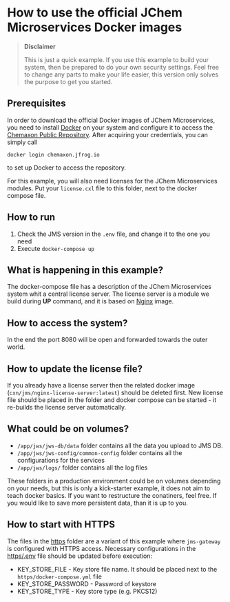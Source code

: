 # How to use the official JChem Microservices Docker images

> **Disclaimer**
>
> This is just a quick example. If you use this example to build your system,
then be prepared to do your own security settings. Feel free to change any parts
to make your life easier, this version only solves the purpose to get you started.

## Prerequisites

In order to download the official Docker images of JChem Microservices, you need to install [Docker](https://www.docker.com/) on your system and configure it to access the [Chemaxon Public Repository](https://docs.chemaxon.com/display/docs/general_public-repository.md). After acquiring your credentials, you can simply call

```
docker login chemaxon.jfrog.io
```

to set up Docker to access the repository.

For this example, you will also need licenses for the JChem Microservices modules. Put your `license.cxl` file to this folder, next to the docker compose file.

## How to run

1. Check the JMS version in the `.env` file, and change it to the one you need
2. Execute `docker-compose up`

## What is happening in this example?

The docker-compose file has a description of the JChem Microservices system
whit a central license server. The license server is a module we build during
__UP__ command, and it is based on [Nginx](https://hub.docker.com/_/nginx) image.

## How to access the system?

In the end the port 8080 will be open and forwarded towards the outer world. 

## How to update the license file?

If you already have a license server then the related docker image (`cxn/jms/nginx-license-server:latest`) should be deleted first.
New license file should be placed in the folder and docker compose can be started - it re-builds the license server automatically.

## What could be on volumes?

* `/app/jws/jws-db/data` folder contains all the data you upload to JMS DB.
* `/app/jws/jws-config/common-config` folder contains all the configurations for the services
* `/app/jws/logs/` folder contains all the log files

These folders in a production environment could be on volumes depending on your 
needs, but this is only a kick-starter example, it does not aim to teach docker 
basics. If you want to restructure the conatiners, feel free. If you would like 
to save more persistent data, than it is up to you.

## How to start with HTTPS

The files in the [https](./https) folder are a variant of this example where `jms-gateway` is configured with HTTPS access.
Necessary configurations in the [https/.env](https/.env) file should be updated before execution:
* KEY_STORE_FILE - Key store file name. It should be placed next to the `https/docker-compose.yml` file
* KEY_STORE_PASSWORD - Password of keystore
* KEY_STORE_TYPE - Key store type (e.g. PKCS12)

